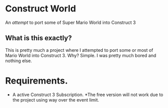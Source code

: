 # Construct World
An _attempt_ to port some of Super Mario World into Construct 3

## What is this exactly?

This is pretty much a project where I attempted to port some or most of Mario World into Construct 3.
Why? Simple. I was pretty much bored and nothing else.



# Requirements.
- A active Construct 3 Subscription.
*The free version will not work due to the project using way over the event limit.